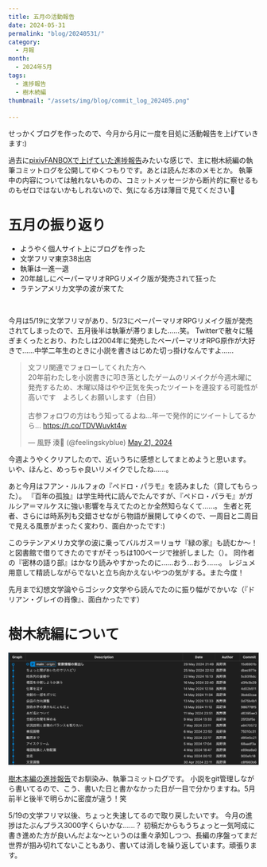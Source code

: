 ```yaml
---
title: 五月の活動報告
date: 2024-05-31
permalink: "blog/20240531/"
category:
  - 月報
month:
  - 2024年5月
tags:
  - 進捗報告
  - 樹木続編
thumbnail: "/assets/img/blog/commit_log_202405.png"

---
```


せっかくブログを作ったので、今月から月に一度を目処に活動報告を上げていきます:)

過去に<a href="https://feelingskyblue.fanbox.cc/posts/1641500" target="blank" rel="nofollow">pixivFANBOXで上げていた進捗報告</a>みたいな感じで、主に樹木続編の執筆コミットログを公開してゆくつもりです。あとは読んだ本のメモとか。
執筆中の内容については触れないものの、コミットメッセージから断片的に察せるものもゼロではないかもしれないので、気になる方は薄目で見てください🙏

# 五月の振り返り
- ようやく個人サイト上にブログを作った
- 文学フリマ東京38出店
- 執筆は一進一退
- 20年越しにペーパーマリオRPGリメイク版が発売されて狂った
- ラテンアメリカ文学の波が来てた
<br>

今月は5/19に文学フリマがあり、5/23にペーパーマリオRPGリメイク版が発売されてしまったので、五月後半は執筆が滞りました……笑。
Twitterで散々に騒ぎまくったとおり、わたしは2004年に発売したペーパーマリオRPG原作が大好きで……中学二年生のときに小説を書きはじめた切っ掛けなんですよ……

<blockquote class="twitter-tweet"><p lang="ja" dir="ltr">文フリ関連でフォローしてくれた方へ<br>20年前わたしを小説書きに叩き落としたゲームのリメイクが今週木曜に発売するため、木曜以降はやや正気を失ったツイートを連投する可能性が高いです　よろしくお願いします（白目）<br><br>古参フォロワの方はもう知ってるよね…年一で発作的にツイートしてるから… <a href="https://t.co/TDVWuvkt4w">https://t.co/TDVWuvkt4w</a></p>&mdash; 風野 湊🌿 (@feelingskyblue) <a href="https://twitter.com/feelingskyblue/status/1792871360320168010?ref_src=twsrc%5Etfw">May 21, 2024</a></blockquote> <script async src="https://platform.twitter.com/widgets.js" charset="utf-8"></script>

今週ようやくクリアしたので、近いうちに感想としてまとめようと思います。
いや、ほんと、めっちゃ良いリメイクでしたね……。

あと今月はフアン・ルルフォの『ペドロ・パラモ』を読みました（貸してもらった）。
『百年の孤独』は学生時代に読んでたんですが、『ペドロ・パラモ』がガルシア＝マルケスに強い影響を与えてたのとか全然知らなくて……。
生者と死者、さらには時系列も交錯させながら物語が展開してゆくので、一周目と二周目で見える風景がまったく変わり、面白かったです:)

このラテンアメリカ文学の波に乗ってバルガス＝リョサ『緑の家』も読むか〜！と図書館で借りてきたのですがそっちは100ページで挫折しました（）。
同作者の『密林の語り部』はかなり読みやすかったのに……おう…おう……。
レジュメ用意して精読しながらでないと立ち向かえないやつの気がする。また今度！

先月まで幻想文学論やらゴシック文学やら読んでたのに振り幅がでかいな（『ドリアン・グレイの肖像』、面白かったです）

# 樹木続編について
<img src="/assets/img/blog/commit_log_202405.png" alt="5月のコミットログ" loading="lazy" width="800" class="">
<br>

<a href="https://feelingskyblue.fanbox.cc/posts/1641500" target="blank" rel="nofollow">樹木本編の進捗報告</a>でお馴染み、執筆コミットログです。
小説をgit管理しながら書いてるので、こう、書いた日と書かなかった日が一目で分かりますね。5月前半と後半で明らかに密度が違う！笑

5/19の文学フリマ以後、ちょっと失速してるので取り戻したいです。
今月の進捗はたぶんプラス3000字くらいかな……？
初稿だからもうちょっと一気呵成に書き進めた方が良いんだよな〜というのは重々承知しつつ、長編の序盤ってまだ世界が掴み切れてないこともあり、書いては消しを繰り返しています。頑張ります。

